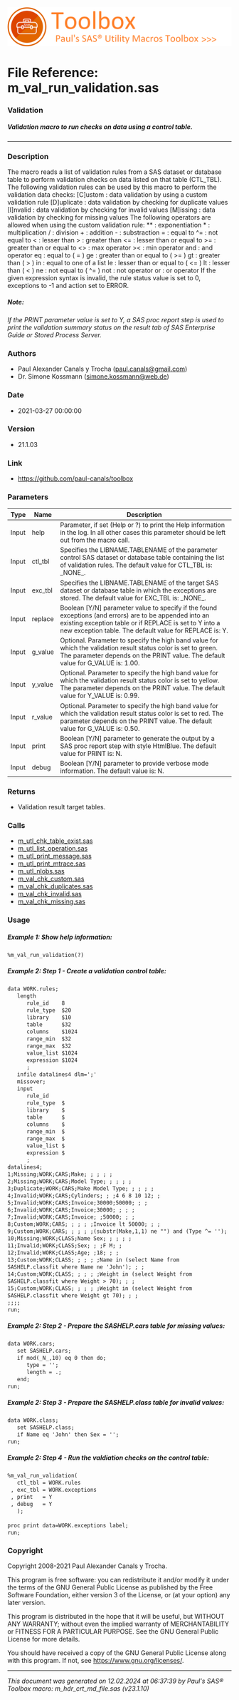 ![../../misc/images/doc_banner.png](../../misc/images/doc_banner.png)
# 
# File Reference: m_val_run_validation.sas

### Validation

##### Validation macro to run checks on data using a control table.

***

### Description
The macro reads a list of validation rules from a SAS dataset or database table to perform validation checks on data listed on that table (CTL_TBL). The following validation rules can be used by this macro to perform the validation data checks:
 [C]ustom : data validation by using a custom validation rule
 [D]uplicate : data validation by checking for duplicate values
 [I]nvalid : data validation by checking for invalid values
 [M]issing : data validation by checking for missing values
 The following operators are allowed when using the custom validation rule:
 \** : exponentiation
 \* : multiplication
 \/ : division
 \+ : addition
 \- : substraction
 \= : equal to
 \^= : not equal to
 \< : lesser than
 \> : greater than
 \<= : lesser than or equal to
 \>= : greater than or equal to
 \<> : max operator
 \>< : min operator
 and : and operator
 eq : equal to ( \= )
 ge : greater than or equal to ( \>= )
 gt : greater than ( \> )
 in : equal to one of a list
 le : lesser than or equal to ( \<= )
 lt : lesser than ( \< )
 ne : not equal to ( \^= )
 not : not operator
 or : or operator
 If the given expression syntax is invalid, the rule status value is set to 0, exceptions to \-1 and action set to ERROR.

##### *Note:*
*If the PRINT parameter value is set to Y, a SAS proc report step is used to print the validation summary status on the result tab of SAS Enterprise Guide or Stored Process Server.*

### Authors
* Paul Alexander Canals y Trocha (paul.canals@gmail.com)
* Dr. Simone Kossmann (simone.kossmann@web.de)

### Date
* 2021-03-27 00:00:00

### Version
* 21.1.03

### Link
* https://github.com/paul-canals/toolbox

### Parameters
| Type | Name | Description |
| ---- | ---- | ----------- |
| Input | help | Parameter, if set (Help or ?) to print the Help information in the log. In all other cases this parameter should be left out from the macro call. |
| Input | ctl_tbl | Specifies the LIBNAME.TABLENAME of the parameter control SAS dataset or database table containing the list of validation rules. The default value for CTL_TBL is: \_NONE\_. |
| Input | exc_tbl | Specifies the LIBNAME.TABLENAME of the target SAS dataset or database table in which the exceptions are stored. The default value for EXC_TBL is: \_NONE\_. |
| Input | replace | Boolean [Y/N] parameter value to specify if the found exceptions (and errors) are to be appended into an existing exception table or if REPLACE is set to Y into a new exception table. The default value for REPLACE is: Y. |
| Input | g_value | Optional. Parameter to specify the high band value for which the validation result status color is set to green. The parameter depends on the PRINT value. The default value for G_VALUE is: 1.00. |
| Input | y_value | Optional. Parameter to specify the high band value for which the validation result status color is set to yellow. The parameter depends on the PRINT value. The default value for Y_VALUE is: 0.99. |
| Input | r_value | Optional. Parameter to specify the high band value for which the validation result status color is set to red. The parameter depends on the PRINT value. The default value for G_VALUE is: 0.50. |
| Input | print | Boolean [Y/N] parameter to generate the output by a SAS proc report step with style HtmlBlue. The default value for PRINT is: N. |
| Input | debug | Boolean [Y/N] parameter to provide verbose mode information. The default value is: N. |

### Returns
* Validation result target tables.

### Calls
* [m_utl_chk_table_exist.sas](m_utl_chk_table_exist.md)
* [m_utl_list_operation.sas](m_utl_list_operation.md)
* [m_utl_print_message.sas](m_utl_print_message.md)
* [m_utl_print_mtrace.sas](m_utl_print_mtrace.md)
* [m_utl_nlobs.sas](m_utl_nlobs.md)
* [m_val_chk_custom.sas](m_val_chk_custom.md)
* [m_val_chk_duplicates.sas](m_val_chk_duplicates.md)
* [m_val_chk_invalid.sas](m_val_chk_invalid.md)
* [m_val_chk_missing.sas](m_val_chk_missing.md)

### Usage

##### Example 1: Show help information:
```sas
%m_val_run_validation(?)
```

##### Example 2: Step 1 - Create a validation control table:
```sas
data WORK.rules;
   length
      rule_id    8
      rule_type  $20
      library    $10
      table      $32
      columns    $1024
      range_min  $32
      range_max  $32
      value_list $1024
      expression $1024
      ;
   infile datalines4 dlm=';'
   missover;
   input
      rule_id
      rule_type  $
      library    $
      table      $
      columns    $
      range_min  $
      range_max  $
      value_list $
      expression $
      ;
datalines4;
1;Missing;WORK;CARS;Make; ; ; ; ;
2;Missing;WORK;CARS;Model Type; ; ; ; ;
3;Duplicate;WORK;CARS;Make Model Type; ; ; ; ;
4;Invalid;WORK;CARS;Cylinders; ; ;4 6 8 10 12; ;
5;Invalid;WORK;CARS;Invoice;30000;50000; ; ;
6;Invalid;WORK;CARS;Invoice;30000; ; ; ;
7;Invalid;WORK;CARS;Invoice; ;50000; ; ;
8;Custom;WORK;CARS; ; ; ; ;Invoice lt 50000; ; ;
9;Custom;WORK;CARS; ; ; ; ;(substr(Make,1,1) ne "") and (Type ^= '');
10;Missing;WORK;CLASS;Name Sex; ; ; ; ;
11;Invalid;WORK;CLASS;Sex; ; ;F M; ;
12;Invalid;WORK;CLASS;Age; ;18; ; ;
13;Custom;WORK;CLASS; ; ; ; ;Name in (select Name from SASHELP.classfit where Name ne 'John'); ; ;
14;Custom;WORK;CLASS; ; ; ; ;Weight in (select Weight from SASHELP.classfit where Weight > 70); ; ;
15;Custom;WORK;CLASS; ; ; ; ;Weight in (select Weight from SASHELP.classfit where Weight gt 70); ; ;
;;;;
run;

```

##### Example 2: Step 2 - Prepare the SASHELP.cars table for missing values:
```sas
data WORK.cars;
   set SASHELP.cars;
   if mod(_N_,10) eq 0 then do;
      type = '';
      length = .;
   end;
run;

```

##### Example 2: Step 3 - Prepare the SASHELP.class table for invalid values:
```sas
data WORK.class;
   set SASHELP.class;
   if Name eq 'John' then Sex = '';
run;

```

##### Example 2: Step 4 - Run the valdiation checks on the control table:
```sas
%m_val_run_validation(
   ctl_tbl = WORK.rules
 , exc_tbl = WORK.exceptions
 , print   = Y
 , debug   = Y
   );

proc print data=WORK.exceptions label;
run;

```

### Copyright
Copyright 2008-2021 Paul Alexander Canals y Trocha. 
 
This program is free software: you can redistribute it and/or modify 
it under the terms of the GNU General Public License as published by 
the Free Software Foundation, either version 3 of the License, or 
(at your option) any later version. 
 
This program is distributed in the hope that it will be useful, 
but WITHOUT ANY WARRANTY; without even the implied warranty of 
MERCHANTABILITY or FITNESS FOR A PARTICULAR PURPOSE. See the 
GNU General Public License for more details. 
 
You should have received a copy of the GNU General Public License 
along with this program. If not, see <https://www.gnu.org/licenses/>. 


***
*This document was generated on 12.02.2024 at 06:37:39  by Paul's SAS&reg; Toolbox macro: m_hdr_crt_md_file.sas (v23.1.10)*
